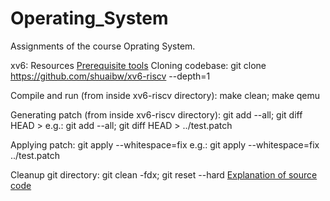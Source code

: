 # Operating_System
Assignments of the course Oprating System.

xv6: Resources
[Prerequisite tools](https://pdos.csail.mit.edu/6.828/2022/tools.html)
Cloning codebase:
git clone https://github.com/shuaibw/xv6-riscv --depth=1

Compile and run (from inside xv6-riscv directory):
make clean; make qemu

Generating patch (from inside xv6-riscv directory):
git add --all; git diff HEAD > <patch file name>
e.g.: git add --all; git diff HEAD > ../test.patch

Applying patch:
git apply --whitespace=fix <patch file name>
e.g.: git apply --whitespace=fix ../test.patch

Cleanup git directory:
git clean -fdx; git reset --hard
[Explanation of source code](https://www.youtube.com/watch?v=fWUJKH0RNFE&list=PLbtzT1TYeoMhTPzyTZboW_j7TPAnjv9XB)
